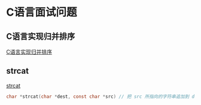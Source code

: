 # C语言面试问题


## C语言实现归并排序  

[C语言实现归并排序](https://www.jb51.net/article/239266.htm)

## strcat  

[strcat](https://www.runoob.com/cprogramming/c-function-strcat.html)

```c
char *strcat(char *dest, const char *src) // 把 src 所指向的字符串追加到 dest 所指向的字符串的结尾。
```
